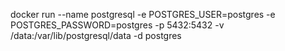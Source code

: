 docker run --name postgresql -e POSTGRES_USER=postgres -e POSTGRES_PASSWORD=postgres -p 5432:5432 -v /data:/var/lib/postgresql/data -d postgres
